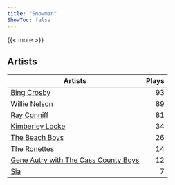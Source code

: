 ```yaml
---
title: "Snowman"
ShowToc: false
---
```


{{< more >}}

## Artists
Artists | Plays 
----- | -----: 
[Bing Crosby](/artists/bing-crosby-1864) | 93
[Willie Nelson](/artists/willie-nelson-631) | 89
[Ray Conniff](/artists/ray-conniff-104848) | 81
[Kimberley Locke](/artists/kimberley-locke-122102) | 34
[The Beach Boys](/artists/the-beach-boys-3455) | 26
[The Ronettes](/artists/the-ronettes-89545) | 14
[Gene Autry with The Cass County Boys](/artists/gene-autry-with-the-cass-county-boys-120868) | 12
[Sia](/artists/sia-33697) | 7

